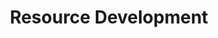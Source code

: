 ---
title: Resource Development
layout: tag
author_profile: false
taxonomy: Resource Development
permalink: /detections/resource_development/
sidebar:
  nav: "detections"
---